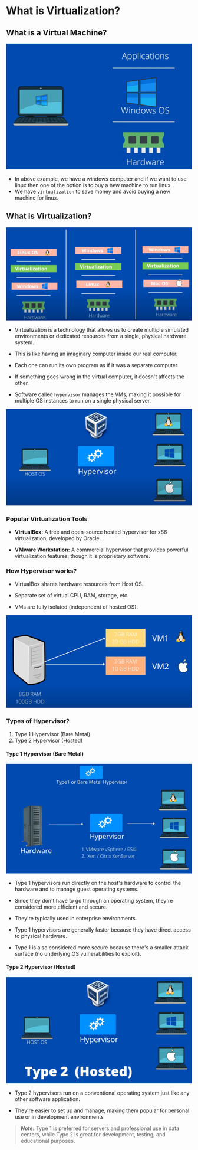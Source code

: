 # What is Virtualization?

## What is a Virtual Machine?

![personal-pc](../images/01-personal-pc.png)

- In above example, we have a windows computer and if we want to use linux then one of the option is to buy a new machine to run linux.
- We have `virtualization` to save money and avoid buying a new machine for linux.

## What is Virtualization?

![Virtualization](../images/02-virtualization.png)

- Virtualization is a technology that allows us to create multiple simulated environments or dedicated resources from a single, physical hardware system.

- This is like having an imaginary computer inside our real computer.

- Each one can run its own program as if it was a separate computer.

- If something goes wrong in the virtual computer, it doesn't affects the other.

- Software called `hypervisor` manages the VMs, making it possible for multiple OS instances to run on a single physical server.

![Hypervisor](../images/03-hypervisor.png)

### Popular Virtualization Tools

- **VirtualBox:** A free and open-source hosted hypervisor for x86 virtualization, developed by Oracle.

- **VMware Workstation:** A commercial hypervisor that provides powerful virtualization features, though it is proprietary software.

### How Hypervisor works?

- VirtualBox shares hardware resources from Host OS.

- Separate set of virtual CPU, RAM, storage, etc.

- VMs are fully isolated (independent of hosted OS).

![How Hypervisor Works?](../images/04-how-hypervisor-works.png)

### Types of Hypervisor?

1. Type 1 Hypervisor (Bare Metal)
2. Type 2 Hypervisor (Hosted)

#### Type 1 Hypervisor (Bare Metal)

![Bare Metal hypervisor](../images/05-bare-metal-hypervisor.png)

- Type 1 hypervisors run directly on the host's hardware to control the hardware and to manage guest operating systems.

- Since they don't have to go through an operating system, they're considered more efficient and secure.

- They're typically used in enterprise environments.

- Type 1 hypervisors are generally faster because they have direct access to physical hardware.

- Type 1 is also considered more secure because there's a smaller attack surface (no underlying OS vulnerabilities to exploit).

#### Type 2 Hypervisor (Hosted)

![Hosted hypervisor](../images/06-hosted-hypervisor.png)

- Type 2 hypervisors run on a conventional operating system just like any other software application.

- They're easier to set up and manage, making them popular for personal use or in development environments

> **_Note_:** Type 1 is preferred for servers and professional use in data centers, while Type 2 is great for development, testing, and educational purposes.
